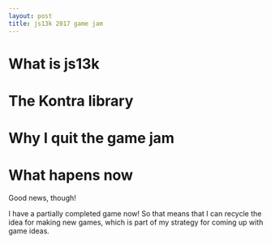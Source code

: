 ```yaml
---
layout: post
title: js13k 2017 game jam
---
```


# What is js13k

# The Kontra library

# Why I quit the game jam

# What hapens now

Good news, though!

I have a partially completed game now! So that means that I can recycle the idea for making new games, which is part of my strategy for coming up with game ideas.